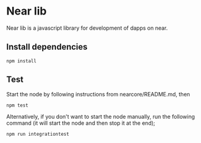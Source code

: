 Near lib
====

Near lib is a javascript library for development of dapps on near.

## Install dependencies

```
npm install
```

## Test

Start the node by following instructions from nearcore/README.md, then

```
npm test
```

Alternatively, if you don't want to start the node manually, run the following command (it will start the node and then stop it at the end);
```
npm run integrationtest
```